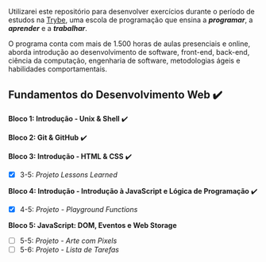 Utilizarei este repositório para desenvolver exercícios durante o período de estudos na [Trybe](https://www.betrybe.com/), uma escola de programação que ensina a **_programar_**, a **_aprender_** e a **_trabalhar_**.

O programa conta com mais de 1.500 horas de aulas presenciais e online, aborda introdução ao desenvolvimento de software, front-end, back-end, ciência da computação, engenharia de software, metodologias ágeis e habilidades comportamentais.

## Fundamentos do Desenvolvimento Web ✔️

**Bloco 1: Introdução - Unix & Shell** ✔️

**Bloco 2: Git & GitHub** ✔️

**Bloco 3: Introdução - HTML & CSS** ✔️
- [X] 3-5: _Projeto Lessons Learned_

**Bloco 4: Introdução - Introdução à JavaScript e Lógica de Programação** ✔️
- [X] 4-5: _Projeto - Playground Functions_

**Bloco 5: JavaScript: DOM, Eventos e Web Storage** 
- [ ] 5-5: _Projeto - Arte com Pixels_
- [ ] 5-6: _Projeto - Lista de Tarefas_
